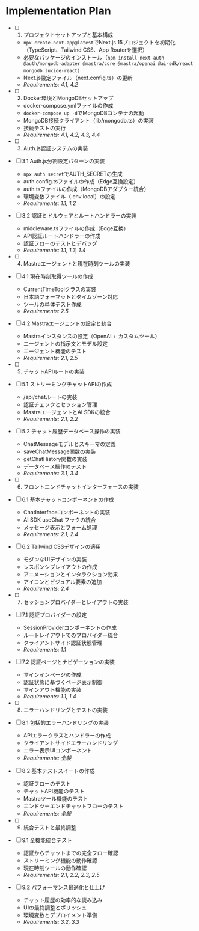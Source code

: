 # Implementation Plan

- [ ] 1. プロジェクトセットアップと基本構成
  - `npx create-next-app@latest`でNext.js 15プロジェクトを初期化（TypeScript、Tailwind CSS、App Routerを選択）
  - 必要なパッケージのインストール（`npm install next-auth @auth/mongodb-adapter @mastra/core @mastra/openai @ai-sdk/react mongodb lucide-react`）
  - Next.js設定ファイル（next.config.ts）の更新
  - _Requirements: 4.1, 4.2_

- [ ] 2. Docker環境とMongoDBセットアップ
  - docker-compose.ymlファイルの作成
  - `docker-compose up -d`でMongoDBコンテナの起動
  - MongoDB接続クライアント（lib/mongodb.ts）の実装
  - 接続テストの実行
  - _Requirements: 4.1, 4.2, 4.3, 4.4_

- [ ] 3. Auth.js認証システムの実装
- [ ] 3.1 Auth.js分割設定パターンの実装
  - `npx auth secret`でAUTH_SECRETの生成
  - auth.config.tsファイルの作成（Edge互換設定）
  - auth.tsファイルの作成（MongoDBアダプター統合）
  - 環境変数ファイル（.env.local）の設定
  - _Requirements: 1.1, 1.2_

- [ ] 3.2 認証ミドルウェアとルートハンドラーの実装
  - middleware.tsファイルの作成（Edge互換）
  - API認証ルートハンドラーの作成
  - 認証フローのテストとデバッグ
  - _Requirements: 1.1, 1.3, 1.4_

- [ ] 4. Mastraエージェントと現在時刻ツールの実装
- [ ] 4.1 現在時刻取得ツールの作成
  - CurrentTimeToolクラスの実装
  - 日本語フォーマットとタイムゾーン対応
  - ツールの単体テスト作成
  - _Requirements: 2.5_

- [ ] 4.2 Mastraエージェントの設定と統合
  - Mastraインスタンスの設定（OpenAI + カスタムツール）
  - エージェントの指示文とモデル設定
  - エージェント機能のテスト
  - _Requirements: 2.1, 2.5_

- [ ] 5. チャットAPIルートの実装
- [ ] 5.1 ストリーミングチャットAPIの作成
  - /api/chatルートの実装
  - 認証チェックとセッション管理
  - MastraエージェントとAI SDKの統合
  - _Requirements: 2.1, 2.2_

- [ ] 5.2 チャット履歴データベース操作の実装
  - ChatMessageモデルとスキーマの定義
  - saveChatMessage関数の実装
  - getChatHistory関数の実装
  - データベース操作のテスト
  - _Requirements: 3.1, 3.4_

- [ ] 6. フロントエンドチャットインターフェースの実装
- [ ] 6.1 基本チャットコンポーネントの作成
  - ChatInterfaceコンポーネントの実装
  - AI SDK useChat フックの統合
  - メッセージ表示とフォーム処理
  - _Requirements: 2.1, 2.4_

- [ ] 6.2 Tailwind CSSデザインの適用
  - モダンなUIデザインの実装
  - レスポンシブレイアウトの作成
  - アニメーションとインタラクション効果
  - アイコンとビジュアル要素の追加
  - _Requirements: 2.4_

- [ ] 7. セッションプロバイダーとレイアウトの実装
- [ ] 7.1 認証プロバイダーの設定
  - SessionProviderコンポーネントの作成
  - ルートレイアウトでのプロバイダー統合
  - クライアントサイド認証状態管理
  - _Requirements: 1.1_

- [ ] 7.2 認証ページとナビゲーションの実装
  - サインインページの作成
  - 認証状態に基づくページ表示制御
  - サインアウト機能の実装
  - _Requirements: 1.1, 1.4_

- [ ] 8. エラーハンドリングとテストの実装
- [ ] 8.1 包括的エラーハンドリングの実装
  - APIエラークラスとハンドラーの作成
  - クライアントサイドエラーハンドリング
  - エラー表示UIコンポーネント
  - _Requirements: 全般_

- [ ] 8.2 基本テストスイートの作成
  - 認証フローのテスト
  - チャットAPI機能のテスト
  - Mastraツール機能のテスト
  - エンドツーエンドチャットフローのテスト
  - _Requirements: 全般_

- [ ] 9. 統合テストと最終調整
- [ ] 9.1 全機能統合テスト
  - 認証からチャットまでの完全フロー確認
  - ストリーミング機能の動作確認
  - 現在時刻ツールの動作確認
  - _Requirements: 2.1, 2.2, 2.3, 2.5_

- [ ] 9.2 パフォーマンス最適化と仕上げ
  - チャット履歴の効率的な読み込み
  - UIの最終調整とポリッシュ
  - 環境変数とデプロイメント準備
  - _Requirements: 3.2, 3.3_
